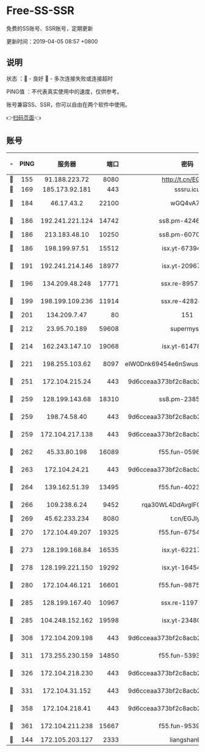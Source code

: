 # Free-SS-SSR

免费的SS账号、SSR账号，定期更新

更新时间：2019-04-05 08:57 +0800

## 说明

状态     ：🙂 - 良好 🙁 - 多次连接失败或连接超时

PING值   ：不代表真实使用中的速度，仅供参考。

账号兼容SS、SSR，你可以自由在两个软件中使用。

👉[扫码页面](https://liesauer.github.io/Free-SS-SSR/)👈

## 账号

|-|PING|服务器|端口|密码|加密方式|区域|
|:----:|:----:|:-----:|-----:|:----:|:----:|:----:|
|🙂|155|91.188.223.72|8080|http://t.cn/EGJIyrl|rc4-md5|RU|
|🙂|169|185.173.92.181|443|sssru.icu|rc4-md5|RU|
|🙂|184|46.17.43.2|22100|wGQ4vA7D|aes-256-gcm|RU|
|🙂|186|192.241.221.124|14742|ss8.pm-42467261|aes-256-cfb|US|
|🙂|186|213.183.48.10|10250|ss8.pm-60707476|rc4-md5|RU|
|🙂|186|198.199.97.51|15512|isx.yt-67394255|aes-256-cfb|US|
|🙂|191|192.241.214.146|18977|isx.yt-20967383|aes-256-cfb|US|
|🙂|196|134.209.48.248|17771|ssx.re-89572138|aes-256-cfb|US|
|🙂|199|198.199.109.236|11914|ssx.re-42824797|aes-256-cfb|US|
|🙂|201|134.209.7.47|80|151|chacha20|US|
|🙂|212|23.95.70.189|59608|supermyssr|chacha20-ietf|US|
|🙂|214|162.243.147.10|19068|isx.yt-61478887|aes-256-cfb|US|
|🙂|221|198.255.103.62|8097|eIW0Dnk69454e6nSwuspv9DmS201tQ0D|aes-256-cfb|US|
|🙂|251|172.104.215.24|443|9d6cceaa373bf2c8acb22e60b6a58be6|aes-256-cfb|US|
|🙂|259|128.199.143.68|18310|ss8.pm-23855418|aes-256-cfb|SG|
|🙂|259|198.74.58.40|443|9d6cceaa373bf2c8acb22e60b6a58be6|aes-256-cfb|US|
|🙂|259|172.104.217.138|443|9d6cceaa373bf2c8acb22e60b6a58be6|aes-256-cfb|US|
|🙂|262|45.33.80.198|16089|f55.fun-05960276|aes-256-cfb|US|
|🙂|263|172.104.24.21|443|9d6cceaa373bf2c8acb22e60b6a58be6|aes-256-cfb|US|
|🙂|264|139.162.51.39|13495|f55.fun-40234705|aes-256-cfb|SG|
|🙂|266|109.238.6.24|9452|rqa30WL4DdAvgIFG6Fs3znzTa|aes-256-cfb|FR|
|🙂|269|45.62.233.234|8080|t.cn/EGJIyrl|rc4-md5|CA|
|🙂|270|172.104.49.207|19325|f55.fun-67542122|aes-256-cfb|SG|
|🙂|273|128.199.168.84|16535|isx.yt-62217895|aes-256-cfb|SG|
|🙂|278|128.199.221.150|19292|isx.yt-16454453|aes-256-cfb|SG|
|🙂|280|172.104.46.121|16601|f55.fun-98755014|aes-256-cfb|SG|
|🙂|285|128.199.167.40|10967|ssx.re-11977047|aes-256-cfb|SG|
|🙂|285|104.248.152.162|19598|isx.yt-23480328|aes-256-cfb|SG|
|🙂|308|172.104.209.198|443|9d6cceaa373bf2c8acb22e60b6a58be6|aes-256-cfb|US|
|🙂|311|173.255.230.159|14850|f55.fun-53932757|aes-256-cfb|US|
|🙂|326|172.104.218.230|443|9d6cceaa373bf2c8acb22e60b6a58be6|aes-256-cfb|US|
|🙂|331|172.104.31.152|443|9d6cceaa373bf2c8acb22e60b6a58be6|aes-256-cfb|US|
|🙂|358|172.104.218.41|443|9d6cceaa373bf2c8acb22e60b6a58be6|aes-256-cfb|US|
|🙂|361|172.104.211.238|15667|f55.fun-95394405|aes-256-cfb|US|
|🙂|144|172.105.203.127|2333|liangshanbo|chacha20|JP|
